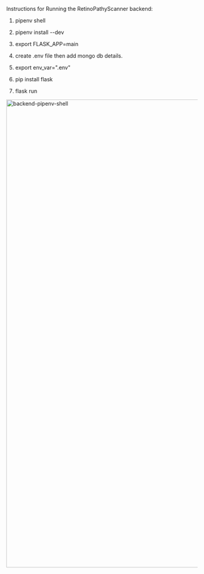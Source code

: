 Instructions for Running the RetinoPathyScanner backend:

1) pipenv shell

2) pipenv install --dev

3) export FLASK_APP=main

6) create .env file then add mongo db details.

4) export env_var=".env"

5) pip install flask

6) flask run

<img width="1234" alt="backend-pipenv-shell" src="https://user-images.githubusercontent.com/89316938/144324661-00947a57-aee4-4553-b07c-603b34e28d40.png">
